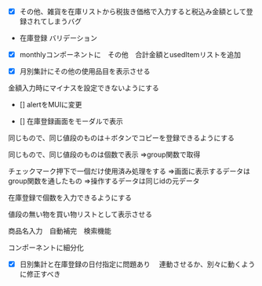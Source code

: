 - [x] その他、雑貨を在庫リストから税抜き価格で入力すると税込み金額として登録されてしまうバグ

- 在庫登録 バリデーション


- [x] monthlyコンポーネントに　その他　合計金額とusedItemリストを追加

- [x] 月別集計にその他の使用品目を表示させる

金額入力時にマイナスを設定できないようにする

- [] alertをMUIに変更

- [] 在庫登録画面をモーダルで表示


同じもので、同じ値段のものは＋ボタンでコピーを登録できるようにする

同じもので、同じ値段のものは個数で表示
⇒group関数で取得

チェックマーク押下で一個だけ使用済み処理をする
⇒画面に表示するデータはgroup関数を通したもの
⇒操作するデータは同じidの元データ


在庫登録で個数を入力できるようにする


値段の無い物を買い物リストとして表示させる

商品名入力　自動補完　検索機能

コンポーネントに細分化

- [x] 日別集計と在庫登録の日付指定に問題あり
　連動させるか、別々に動くように修正すべき
